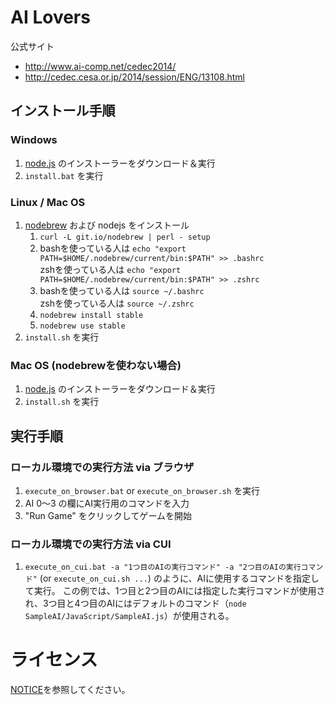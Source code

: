 # AI Lovers

公式サイト
- http://www.ai-comp.net/cedec2014/
- http://cedec.cesa.or.jp/2014/session/ENG/13108.html

## インストール手順

### Windows

1. [node.js](http://nodejs.org/) のインストーラーをダウンロード＆実行
2. `install.bat` を実行

### Linux / Mac OS

1. [nodebrew](https://github.com/hokaccha/nodebrew) および nodejs をインストール
    1. `curl -L git.io/nodebrew | perl - setup`
    2. bashを使っている人は `echo "export PATH=$HOME/.nodebrew/current/bin:$PATH" >> .bashrc`  
       zshを使っている人は `echo "export PATH=$HOME/.nodebrew/current/bin:$PATH" >> .zshrc`
    3. bashを使っている人は `source ~/.bashrc`  
       zshを使っている人は `source ~/.zshrc`
    4. `nodebrew install stable`
    5. `nodebrew use stable`
2. `install.sh` を実行

### Mac OS (nodebrewを使わない場合)

1. [node.js](http://nodejs.org/) のインストーラーをダウンロード＆実行
2. `install.sh` を実行

## 実行手順

### ローカル環境での実行方法 via ブラウザ

1. `execute_on_browser.bat` or `execute_on_browser.sh` を実行
2. AI 0～3 の欄にAI実行用のコマンドを入力
3. "Run Game" をクリックしてゲームを開始

### ローカル環境での実行方法 via CUI

1. `execute_on_cui.bat -a "1つ目のAIの実行コマンド" -a "2つ目のAIの実行コマンド"` (or `execute_on_cui.sh ...`) のように、AIに使用するコマンドを指定して実行。
この例では、1つ目と2つ目のAIには指定した実行コマンドが使用され、3つ目と4つ目のAIにはデフォルトのコマンド（`node SampleAI/JavaScript/SampleAI.js`）が使用される。

# ライセンス

[NOTICE](NOTICE)を参照してください。
